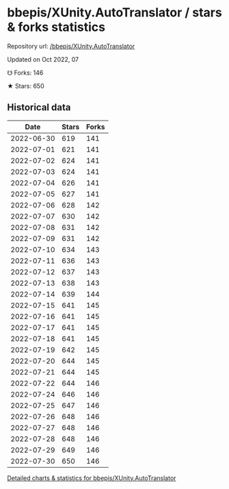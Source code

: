 # bbepis/XUnity.AutoTranslator / stars & forks statistics

Repository url: [/bbepis/XUnity.AutoTranslator](https://github.com/bbepis/XUnity.AutoTranslator)

Updated on Oct 2022, 07

☋ Forks: 146

★ Stars: 650

## Historical data
| Date | Stars | Forks |
|------|-------|-------|
| 2022-06-30 | 619 | 141 | 
| 2022-07-01 | 621 | 141 | 
| 2022-07-02 | 624 | 141 | 
| 2022-07-03 | 624 | 141 | 
| 2022-07-04 | 626 | 141 | 
| 2022-07-05 | 627 | 141 | 
| 2022-07-06 | 628 | 142 | 
| 2022-07-07 | 630 | 142 | 
| 2022-07-08 | 631 | 142 | 
| 2022-07-09 | 631 | 142 | 
| 2022-07-10 | 634 | 143 | 
| 2022-07-11 | 636 | 143 | 
| 2022-07-12 | 637 | 143 | 
| 2022-07-13 | 638 | 143 | 
| 2022-07-14 | 639 | 144 | 
| 2022-07-15 | 641 | 145 | 
| 2022-07-16 | 641 | 145 | 
| 2022-07-17 | 641 | 145 | 
| 2022-07-18 | 641 | 145 | 
| 2022-07-19 | 642 | 145 | 
| 2022-07-20 | 644 | 145 | 
| 2022-07-21 | 644 | 145 | 
| 2022-07-22 | 644 | 146 | 
| 2022-07-24 | 646 | 146 | 
| 2022-07-25 | 647 | 146 | 
| 2022-07-26 | 648 | 146 | 
| 2022-07-27 | 648 | 146 | 
| 2022-07-28 | 648 | 146 | 
| 2022-07-29 | 649 | 146 | 
| 2022-07-30 | 650 | 146 | 


[Detailed charts & statistics for bbepis/XUnity.AutoTranslator](https://reviewgithub.com/rep/bbepis/XUnity.AutoTranslator)
